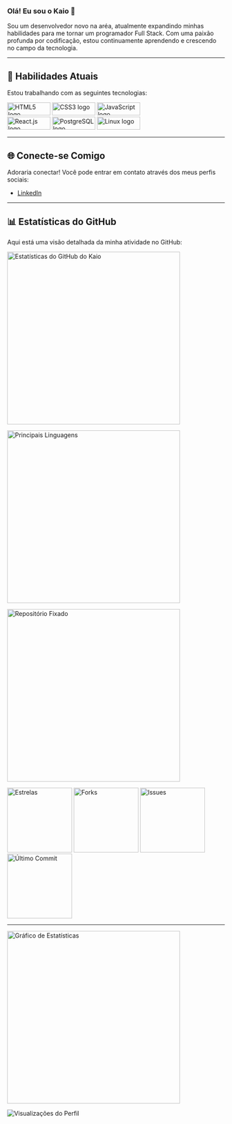 ### Olá! Eu sou o Kaio 👋

Sou um desenvolvedor novo na aréa, atualmente expandindo minhas habilidades para me tornar um programador Full Stack. Com uma paixão profunda por codificação, estou continuamente aprendendo e crescendo no campo da tecnologia.

---

## 🔧 Habilidades Atuais

Estou trabalhando com as seguintes tecnologias:

<p>
  <img src="https://img.shields.io/badge/HTML5-E34F26?style=flat&logo=html5&logoColor=white" alt="HTML5 logo" width="100" height="30">
  <img src="https://img.shields.io/badge/CSS3-1572B6?style=flat&logo=css3&logoColor=white" alt="CSS3 logo" width="100" height="30">
  <img src="https://img.shields.io/badge/JavaScript-323330?style=flat&logo=javascript&logoColor=F7DF1E" alt="JavaScript logo" width="100" height="30">
  <br>
  <img src="https://img.shields.io/badge/React.js-61DAFB?style=flat&logo=react&logoColor=black" alt="React.js logo" width="100" height="30">
  <img src="https://img.shields.io/badge/PostgreSQL-336791?style=flat&logo=postgresql&logoColor=white" alt="PostgreSQL logo" width="100" height="30">
  <img src="https://img.shields.io/badge/Linux-FCC624?style=flat&logo=linux&logoColor=black" alt="Linux logo" width="100" height="30">
</p>

---

## 🌐 Conecte-se Comigo

Adoraria conectar! Você pode entrar em contato através dos meus perfis sociais:

- [LinkedIn](https://www.linkedin.com/in/kaio-c-9813b0285/)  

---

## 📊 Estatísticas do GitHub

Aqui está uma visão detalhada da minha atividade no GitHub:

<p>
  <a href="https://github.com/anuraghazra/github-readme-stats">
    <img src="https://github-readme-stats.vercel.app/api?username=kaiocandido&show_icons=true&hide_title=true&count_private=true&hide=prs&include_all_commits=true&theme=github_dark" alt="Estatísticas do GitHub do Kaio" width="400">
  </a>
</p>

<p>
  <a href="https://github.com/anuraghazra/github-readme-stats">
    <img src="https://github-readme-stats.vercel.app/api/top-langs/?username=kaiocandido&layout=compact&theme=github_dark" alt="Principais Linguagens" width="400">
  </a>
</p>

<p>
  <a href="https://github.com/kaiocandido/your-repo-name">
    <img src="https://github-readme-stats.vercel.app/api/pin/?username=kaiocandido&repo=your-repo-name&theme=github_dark" alt="Repositório Fixado" width="400">
  </a>
</p>

<p>
  <img src="https://img.shields.io/github/stars/kaiocandido/your-repo-name?style=flat&logo=github&logoColor=white" alt="Estrelas" width="150">
  <img src="https://img.shields.io/github/forks/kaiocandido/your-repo-name?style=flat&logo=github&logoColor=white" alt="Forks" width="150">
  <img src="https://img.shields.io/github/issues/kaiocandido/your-repo-name?style=flat&logo=github&logoColor=white" alt="Issues" width="150">
  <img src="https://img.shields.io/github/last-commit/kaiocandido/your-repo-name?style=flat&logo=github&logoColor=white" alt="Último Commit" width="150">
</p>

---

<!-- Animações e Estatísticas Dinâmicas -->

<p>
  <!-- Gráfico de Estatísticas Dinâmico -->
  <img src="https://github-readme-streak-stats.herokuapp.com/?user=kaiocandido&theme=github-dark-blue" alt="Gráfico de Estatísticas" width="400">
</p>

<p>
  <img src="https://komarev.com/ghpvc/?username=kaiocandido&color=brightgreen" alt="Visualizações do Perfil">
</p>
